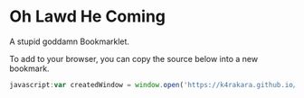 # Oh Lawd He Coming

A stupid goddamn Bookmarklet.

To add to your browser, you can copy the source below into a new bookmark.
```JavaScript
javascript:var createdWindow = window.open('https://k4rakara.github.io/ohLawdHeComing/index.html','','width = 100, height = 100');
```
